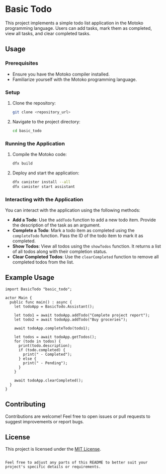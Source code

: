 
# Basic Todo

This project implements a simple todo list application in the Motoko programming language. Users can add tasks, mark them as completed, view all tasks, and clear completed tasks.

## Usage

### Prerequisites

- Ensure you have the Motoko compiler installed.
- Familiarize yourself with the Motoko programming language.

### Setup

1. Clone the repository:

   ```bash
   git clone <repository_url>
   ```

2. Navigate to the project directory:

   ```bash
   cd basic_todo
   ```

### Running the Application

1. Compile the Motoko code:

   ```bash
   dfx build
   ```

2. Deploy and start the application:

   ```bash
   dfx canister install --all
   dfx canister start assistant
   ```

### Interacting with the Application

You can interact with the application using the following methods:

- **Add a Todo**: Use the `addTodo` function to add a new todo item. Provide the description of the task as an argument.
- **Complete a Todo**: Mark a todo item as completed using the `completeTodo` function. Pass the ID of the todo item to mark it as completed.
- **Show Todos**: View all todos using the `showTodos` function. It returns a list of all todos along with their completion status.
- **Clear Completed Todos**: Use the `clearCompleted` function to remove all completed todos from the list.

## Example Usage

```motoko
import BasicTodo "basic_todo";

actor Main {
  public func main() : async {
    let todoApp = BasicTodo.Assistant();

    let todo1 = await todoApp.addTodo("Complete project report");
    let todo2 = await todoApp.addTodo("Buy groceries");

    await todoApp.completeTodo(todo1);

    let todos = await todoApp.getTodos();
    for (todo in todos) {
      print(todo.description);
      if (todo.completed) {
        print(" - Completed");
      } else {
        print(" - Pending");
      }
    }

    await todoApp.clearCompleted();
  }
}
```

## Contributing

Contributions are welcome! Feel free to open issues or pull requests to suggest improvements or report bugs.

## License

This project is licensed under the [MIT License](LICENSE).
```

Feel free to adjust any parts of this README to better suit your project's specific details or requirements.

